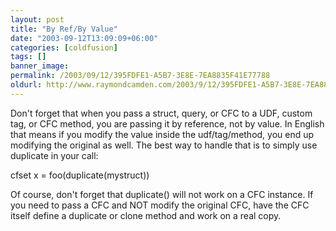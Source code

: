 ```yaml
---
layout: post
title: "By Ref/By Value"
date: "2003-09-12T13:09:09+06:00"
categories: [coldfusion]
tags: []
banner_image: 
permalink: /2003/09/12/395FDFE1-A5B7-3E8E-7EA8835F41E77788
oldurl: http://www.raymondcamden.com/2003/9/12/395FDFE1-A5B7-3E8E-7EA8835F41E77788
---
```


Don't forget that when you pass a struct, query, or CFC to a UDF, custom tag, or CFC method, you are passing it by reference, not by value. In English that means if you modify the value inside the udf/tag/method, you end up modifying the original as well. The best way to handle that is to simply use duplicate in your call:

cfset x = foo(duplicate(mystruct))

Of course, don't forget that duplicate() will not work on a CFC instance. If you need to pass a CFC and NOT modify the original CFC, have the CFC itself define a duplicate or clone method and work on a real copy.